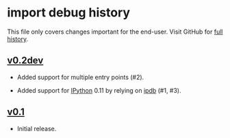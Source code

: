 import debug history
====================

This file only covers changes important for the end-user.  Visit GitHub
for [full history][].

  [full history]: https://github.com/narfdotpl/debug/commits/master


[v0.2dev][]
-----------

 - Added support for multiple entry points (#2).

 - Added support for [IPython][] 0.11 by relying on [ipdb][] (#1, #3).

  [IPython]: http://ipython.org/
  [ipdb]: https://github.com/gotcha/ipdb


[v0.1][]
--------

 - Initial release.


  [v0.2dev]: https://github.com/narfdotpl/debug/compare/v0.1.0...master
  [v0.1]: https://github.com/narfdotpl/debug/compare/9fd90f8...v0.1.0

